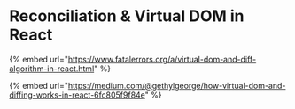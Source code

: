 # Reconciliation & Virtual DOM in React

{% embed url="https://www.fatalerrors.org/a/virtual-dom-and-diff-algorithm-in-react.html" %}

{% embed url="https://medium.com/@gethylgeorge/how-virtual-dom-and-diffing-works-in-react-6fc805f9f84e" %}
